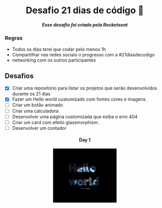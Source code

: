 <div align="center">
<h1> Desafio 21 dias de código 🚀 </h1>
<h5>Esse desafio foi criado pela Rocketseat</h5>
</div>

### Regras

- Todos os dias terei que codar pelo menos 1h
- Compartilhar nas redes sociais o progresso com a #21diasdecodigo
- networking com os outros participantes

## Desafios

- [x] Criar uma repositório para listar os projetos que serão desenvolvidos durante os 21 dias
- [x] Fazer um Hello world custumizado com fontes cores e imagens.
- [ ] Criar um botão animado
- [ ] Criar uma calculadora
- [ ] Desenvolver uma página customizada que exiba o erro 404
- [ ] Criar um card com efeito glassmorphism.
- [ ] Desenvolver um contador

<div align="center">
<h4> Day 1</h4>
<img src="./assets/images/challenge_one.jpeg" alt="a imagem contém o background preto com a frase hello world  olá mundo centralizado o background e uma imagem do universo com a terra no meio" width="200" />

</div>
